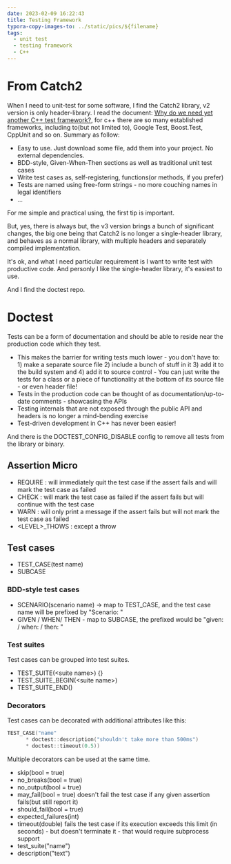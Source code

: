 ```yaml
---
date: 2023-02-09 16:22:43
title: Testing Framework
typora-copy-images-to: ../static/pics/${filename}
tags: 
  - unit test
  - testing framework
  - C++
---
```


# From Catch2

When I need to unit-test for some software, I find the Catch2 library, v2 version is only header-library. I read the document: [Why do we need yet another C++ test framework?](https://github.com/catchorg/Catch2/blob/devel/docs/why-catch.md#top), for c++ there are so many established frameworks, including to(but not limited to), Google Test, Boost.Test, CppUnit and so on. Summary as follow:

- Easy to use. Just download some file, add them into your project. No external dependencies.
- BDD-style, Given-When-Then sections as well as traditional unit test cases
- Write test cases as, self-registering, functions(or methods, if you prefer)
- Tests are named using free-form strings - no more couching names in legal identifiers
- ...

For me simple and practical using, the first tip is important.

But, yes, there is always but, the v3 version brings a bunch of significant changes, the big one being that Catch2 is no longer a single-header library, and behaves as a normal library, with multiple headers and separately compiled implementation.

It's ok, and what I need particular requirement is I want to write test with productive code. And personly I like the single-header library, it's easiest to use.

And I find the doctest repo.

# Doctest

Tests can be a form of documentation and should be able to reside near the production code which they test. 

- This makes the barrier for writing tests much lower - you don't have to: 1) make a separate source file 2) include a bunch of stuff in it 3) add it to the build system and 4) add it to source control - You can just write the tests for a class or a piece of functionality at the bottom of its source file - or even header file!
- Tests in the production code can be thought of as documentation/up-to-date comments - showcasing the APIs
- Testing internals that are not exposed through the public API and headers is no longer a mind-bending exercise
- Test-driven development in C++ has never been easier!

And there is the DOCTEST_CONFIG_DISABLE config to remove all tests from the library or binary.


## Assertion Micro

- REQUIRE : will immediately quit the test case if the assert fails and will mark the test case as failed
- CHECK : will mark the test case as failed if the assert fails but will continue with the test case
- WARN : will only print a message if the assert fails but will not mark the test case as failed
- \<LEVEL\>_THOWS : except a throw

## Test cases

- TEST_CASE(test name)
- SUBCASE 

### BDD-style test cases
- SCENARIO(scenario name) -> map to TEST_CASE, and the test case name will be prefixed by "Scenario: "
- GIVEN / WHEN/ THEN - map to SUBCASE, the prefixed would be "given: / when: / then: "

### Test suites
Test cases can be grouped into test suites.

- TEST_SUITE(\<suite name\>) {}
- TEST_SUITE_BEGIN(\<suite name\>)
- TEST_SUITE_END()

### Decorators

Test cases can be decorated with additional attributes like this:
```cpp
TEST_CASE("name"
      * doctest::description("shouldn't take more than 500ms")
      * doctest::timeout(0.5))
```

Multiple decorators can be used at the same time.

- skip(bool = true)
- no_breaks(bool = true)
- no_output(bool = true)
- may_fail(bool = true) doesn't fail the test case if any given assertion fails(but still report it)
- should_fail(bool = true)
- expected_failures(int)
- timeout(double) fails the test case if its execution exceeds this limit (in seconds) - but doesn't terminate it - that would require subprocess support
- test_suite("name")
- description("text")
